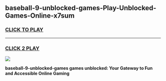 
## baseball-9-unblocked-games-Play-Unblocked-Games-Online-x7sum
<h3>
<a href="https://premium76.site?title=baseball-9-unblocked-games&ref=24A">CLICK TO PLAY</a></h3>
<hr>

<h3>
<a href="https://premium76.site?title=baseball-9-unblocked-games&ref=24A">CLICK 2 PLAY</a>
  
</h3>

<a href="https://premium76.site?title=baseball-9-unblocked-games&ref=24A"><img src="https://clearcache.store/games.png"></a>


**baseball-9-unblocked-games games unblocked: Your Gateway to Fun and Accessible Online Gaming**
